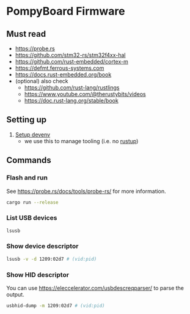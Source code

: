 # PompyBoard Firmware

## Must read

- https://probe.rs
- https://github.com/stm32-rs/stm32f4xx-hal
- https://github.com/rust-embedded/cortex-m
- https://defmt.ferrous-systems.com
- https://docs.rust-embedded.org/book
- (optional) also check
  - https://github.com/rust-lang/rustlings
  - https://www.youtube.com/@therustybits/videos
  - https://doc.rust-lang.org/stable/book

## Setting up

1. [Setup devenv](https://devenv.sh/getting-started)
   - we use this to manage tooling (i.e. no [rustup](https://rustup.rs/))

## Commands

### Flash and run

See https://probe.rs/docs/tools/probe-rs/ for more information.

```bash
cargo run --release
```

### List USB devices

```bash
lsusb
```

### Show device descriptor

```bash
lsusb -v -d 1209:02d7 # (vid:pid)
```

### Show HID descriptor

You can use https://eleccelerator.com/usbdescreqparser/ to parse the output.

```bash
usbhid-dump -m 1209:02d7 # (vid:pid)
```
